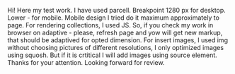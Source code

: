Hi! Here my test work. I have used parcell. Breakpoint 1280 px for desktop. Lower - for mobile.
Mobile design I tried do it maximum approximately to page. For rendering collections, I used JS. So,
if you check my work in browser on adaptive - please, refresh page and yow will get new markup, that
should be adaptived for opted dimension. For insert images, I used img without choosing pictures of
different resolutions, I only optimized images using squosh. But if it is crtitical I will add
images using source element. Thanks for your attention. Looking forward for review.
